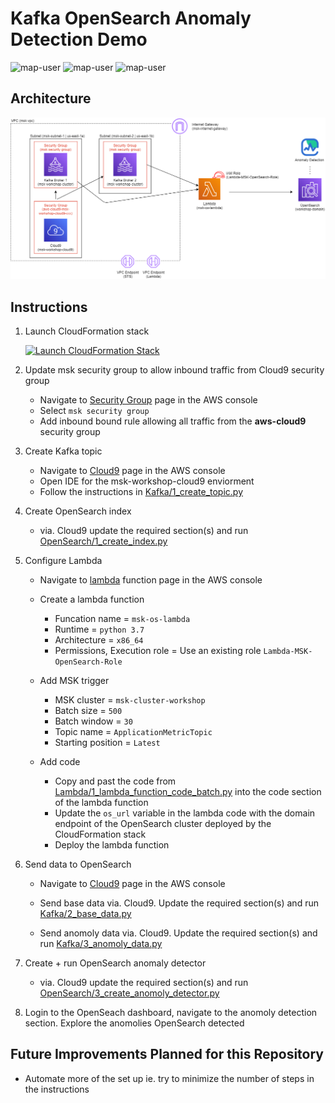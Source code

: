 # Kafka OpenSearch Anomaly Detection Demo

<img width="275" alt="map-user" src="https://img.shields.io/badge/cloudformation template deployments-78-blue"> <img width="85" alt="map-user" src="https://img.shields.io/badge/views-684-green"> <img width="125" alt="map-user" src="https://img.shields.io/badge/unique visits-239-green">

## Architecture

<img width="900" alt="OpenSearch_demo_Architecture" src="https://github.com/ev2900/Kafka_OpenSearch_Anomaly_Detection/blob/main/Architecture/msk_lambda_opensearch.png">

## Instructions

1. Launch CloudFormation stack

    [![Launch CloudFormation Stack](https://sharkech-public.s3.amazonaws.com/misc-public/cloudformation-launch-stack.png)](https://console.aws.amazon.com/cloudformation/home#/stacks/new?stackName=msk-lambda-opensearch&templateURL=https://sharkech-public.s3.amazonaws.com/misc-public/msk_lambda_opensearch.yaml)

2. Update msk security group to allow inbound traffic from Cloud9 security group

    - Navigate to [Security Group](https://us-east-1.console.aws.amazon.com/vpc/home?region=us-east-1#securityGroups:) page in the AWS console
    - Select ```msk security group```
    - Add inbound bound rule allowing all traffic from the **aws-cloud9** security group

3. Create Kafka topic

    - Navigate to [Cloud9](https://us-east-1.console.aws.amazon.com/cloud9/home?region=us-east-1#) page in the AWS console
    - Open IDE for the msk-workshop-cloud9 enviorment
    - Follow the instructions in [Kafka/1_create_topic.py](https://github.com/ev2900/Kafka_OpenSearch_Anomaly_Detection/blob/main/Kafka/1_create_topic.py)

4. Create OpenSearch index

    - via. Cloud9 update the required section(s) and run [OpenSearch/1_create_index.py](https://github.com/ev2900/Kafka_OpenSearch_Anomaly_Detection/blob/main/OpenSearch/1_create_index.py)

5. Configure Lambda

    - Navigate to [lambda](https://us-east-1.console.aws.amazon.com/lambda/home?region=us-east-1#/functions/msk-os-lambda?tab=code) function page in the AWS console

    - Create a lambda function
        - Funcation name = ```msk-os-lambda```
        - Runtime = ```python 3.7```
        - Architecture = ```x86_64```
        - Permissions, Execution role = Use an existing role ```Lambda-MSK-OpenSearch-Role```

    - Add MSK trigger
        - MSK cluster = ```msk-cluster-workshop```
        - Batch size = ```500```
        - Batch window = ```30```
        - Topic name = ```ApplicationMetricTopic```
        - Starting position = ```Latest```

    - Add code
        - Copy and past the code from [Lambda/1_lambda_function_code_batch.py](https://github.com/ev2900/Kafka_OpenSearch_Anomaly_Detection/blob/main/Lambda/1_lambda_function_code_batch.py) into the code section of the lambda function
        - Update the ```os_url``` variable in the lambda code with the domain endpoint of the OpenSearch cluster deployed by the CloudFormation stack
        - Deploy the lambda function

6. Send data to OpenSearch

    - Navigate to [Cloud9](https://us-east-1.console.aws.amazon.com/cloud9/home?region=us-east-1#) page in the AWS console

    - Send base data via. Cloud9. Update the required section(s) and run [Kafka/2_base_data.py](https://github.com/ev2900/Kafka_OpenSearch_Anomaly_Detection/blob/main/Kafka/2_base_data.py)

    - Send anomoly data via. Cloud9. Update the required section(s) and run [Kafka/3_anomoly_data.py](https://github.com/ev2900/https://github.com/ev2900/Kafka_OpenSearch_Anomaly_Detection/blob/main/Kafka/3_anomoly_data.py)

7. Create + run OpenSearch anomaly detector

    - via. Cloud9 update the required section(s) and run [OpenSearch/3_create_anomoly_detector.py](https://github.com/ev2900/Kafka_OpenSearch_Anomaly_Detection/blob/main/OpenSearch/3_create_anomoly_detector.py)

8. Login to the OpenSeach dashboard, navigate to the anomoly detection section. Explore the anomolies OpenSearch detected

## Future Improvements Planned for this Repository
* Automate more of the set up ie. try to minimize the number of steps in the instructions
